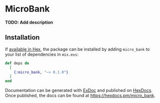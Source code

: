 # MicroBank

**TODO: Add description**

## Installation

If [available in Hex](https://hex.pm/docs/publish), the package can be installed
by adding `micro_bank` to your list of dependencies in `mix.exs`:

```elixir
def deps do
  [
    {:micro_bank, "~> 0.1.0"}
  ]
end
```

Documentation can be generated with [ExDoc](https://github.com/elixir-lang/ex_doc)
and published on [HexDocs](https://hexdocs.pm). Once published, the docs can
be found at <https://hexdocs.pm/micro_bank>.


